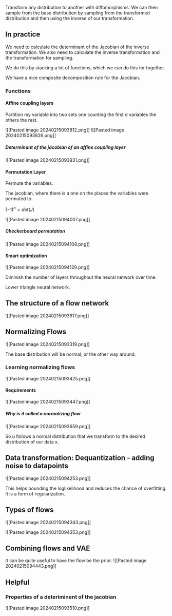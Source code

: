 
Transform any distribution to another with diffomorphisms.
We can then sample from the base distribution by sampling from the transformed distribution and then using the inverse of our transformation.

## In practice

We need to calculate the determinant of the Jacobian of the inverse transformation.
We also need to calculate the inverse transformation and the transformation for sampling.

We do this by stacking a lot of functions, which we can do this for together.

We have a nice composite decomposition rule for the Jacobian.

### Functions

#### Affine coupling layers

Partition my variable into two sets one counting the first d variables the others the rest.

![[Pasted image 20240215093812.png]]
![[Pasted image 20240215093826.png]]

##### Determinant of the jacobian of an affine coupling layer

![[Pasted image 20240215093931.png]]



#### Permutation Layer

Permute the variables.

The jacobian, where there is a one on the places the variables were permuted to.

$(-1)^n = det(J)$

![[Pasted image 20240215094007.png]]

##### Checkerboard permutation

![[Pasted image 20240215094108.png]]

#### Smart optimization

![[Pasted image 20240215094129.png]]

Diminish the number of layers throughout the neural network over time.

Lower triangle neural network.


## The structure of a flow network



![[Pasted image 20240215093617.png]]


## Normalizing Flows

![[Pasted image 20240215093319.png]]

The base distribution will be normal, or the other way around.

### Learning normalizing flows

![[Pasted image 20240215093425.png]]


#### Requirements

![[Pasted image 20240215093447.png]]

##### Why is it called a normalizing flow

![[Pasted image 20240215093659.png]]

So u follows a normal distribution that we transform to the desired distribution of our data x.


## Data transformation: Dequantization - adding noise to datapoints

![[Pasted image 20240215094253.png]]

This helps bounding the loglikelihood and reduces the chance of overfitting. 
It is a form of regularization.


## Types of flows


![[Pasted image 20240215094343.png]]

![[Pasted image 20240215094353.png]]

## Combining flows and VAE

It can be quite useful to have the flow be the prior.
![[Pasted image 20240215094443.png]]


## Helpful

### Properties of a deteriminent of the jacobian

![[Pasted image 20240215093510.png]]

